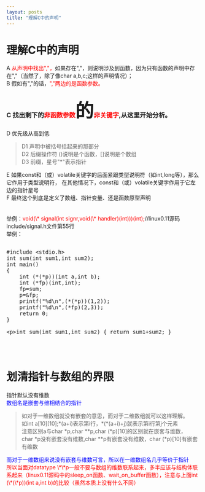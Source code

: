 ```yaml
---
layout: posts
title: "理解C中的声明"
---
```


# 理解C中的声明
A    <font color="red">从声明中找出","，</font>如果存在","，则说明涉及到函数，因为只有函数的声明中存在","（当然了，除了像char a,b,c;这样的声明情况）；<br>
B    假如有","的话，<font color="red">","两边的是函数参数。</font><br>
### C    找出剩下的<font color="red">非函数参数</font><font size="10">的</font><font color="red">非关键字</font>,从这里开始分析。<br>
D    优先级从高到低
<blockquote>
    	D1	声明中被括号括起来的那部分<br>
		D2	后缀操作符	()说明是个函数，[]说明是个数组<br>
		D3	前缀，星号"*"表示指针
</blockquote>
E    如果const和（或）volatile关键字的后面紧跟类型说明符（如int,long等），那么它作用于类型说明符，	在其他情况下，const和（或）volatile关键字作用于它左边的指针星号<br>
F    最终这个到底是定义了数组、指针变量、还是函数原型声明<br><br><br>
举例：<font color="red">void(\* signal(int signr,void(\* handler)(int)))(int);</font>//linux0.11源码include/signal.h文件第55行<br>
举例：<br>
<xmp class="prettyprint">
#include <stdio.h>
int sum(int sum1,int sum2);
int main()
{
    int (*(*p))(int a,int b);
	int (*fp)(int,int);
	fp=sum;
	p=&fp;
	printf("%d\n",(*(*p))(1,2));
	printf("%d\n",(*fp)(2,3));
	return 0;
}

int sum(int sum1,int sum2)
{
	return sum1+sum2;
}
</xmp>
<br><br>
# 划清指针与数组的界限
指针默认没有维数<br>
<font color="blue">数组名是嵌套与维相结合的指针</font><br>
<blockquote>
如对于一维数组就没有嵌套的意思，而对于二维数组就可以这样理解。<br>
如int a[10][10];*(a+i)表示第i行，*(*(a+i)+j)就表示第i行第j个元素<br>
注意区别a与char *p,char **p,char (*p)[10]的区别就在嵌套与维数，<br>char *p没有嵌套没有维数,char **p有嵌套没有维数，char (*p)[10]有嵌套有维数
</blockquote>
<font color="blue">而对于一维数组来说没有嵌套与维数可言，所以在一维数组名几乎等价于指针</font><br>
<font color="red">
所以当面对datatype \*\*p一般不要与数组的维数联系起来，多半应该与结构体联系起来（linux0.11源码中的sleep_on函数、wait_on_buffer函数），注意与上面int (\*(\*p))(int a,int b)的比较（虽然本质上没有什么不同）</font>